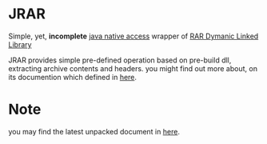 JRAR
=
Simple, yet, **incomplete** [java native access](https://github.com/java-native-access/jna/blob/master/README.md) wrapper of [RAR Dymanic Linked Library](https://www.rarlab.com/rar_add.htm)

JRAR provides simple pre-defined operation based on pre-build dll, extracting archive contents and headers. you might find out more about, on its documention which defined in [here](https://www.rarlab.com/rar/UnRARDLL.exe).

 Note
 =
 you may find the latest unpacked document in [here](https://github.com/Amir-H-Lotfi/jpg-JRAR/tree/main/UnRARDLL/Documentation).
